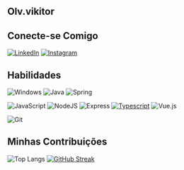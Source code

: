 ## Olv.vikitor
## Conecte-se Comigo
[![LinkedIn](https://img.shields.io/badge/LinkedIn-black?style=for-the-badge&logo=linkedin&logoColor=blue)](https://www.linkedin.com/in/victor-oliveira-969a15210/)
[![Instagram](https://img.shields.io/badge/-Instagram-black?style=for-the-badge&logo=instagram&logoColor=purple)](https://www.instagram.com/Olv.vikitor/)
## Habilidades 
![Windows](https://img.shields.io/badge/Windows-000?style=for-the-badge&logo=windows&logoColor=2CA5E0)
![Java](https://img.shields.io/badge/java-%23ED8B00.svg?style=for-the-badge&logo=openjdk&logoColor=white) ![Spring](https://img.shields.io/badge/spring-%236DB33F.svg?style=for-the-badge&logo=spring&logoColor=white)


![JavaScript](https://img.shields.io/badge/JavaScript-F7DF1E?style=for-the-badge&logo=javascript&logoColor=2CA5E0) 
![NodeJS](https://img.shields.io/badge/node.js-6DA55F?style=for-the-badge&logo=node.js&logoColor=2CA5E0) ![Express](https://img.shields.io/badge/express.js-%23404d59.svg?style=for-the-badge&logo=express&logoColor=%2CA5E0)
 [![Typescript](https://img.shields.io/badge/typescript-%23404d59.svg?style=for-the-badge&logo=typescripr&logoColor=%2CA5E0)](https://img.shields.io/badge/TypeScript-007ACC?style=for-the-badge&logo=typescript&logoColor=2CA5E0)
 ![Vue.js](https://img.shields.io/badge/vuejs-%2335495e.svg?style=for-the-badge&logo=vuedotjs&logoColor=%2CA5E0)


  
  
![Git](https://img.shields.io/badge/GIT-E44C30?style=for-the-badge&logo=git&logoColor=white)
## Minhas Contribuições 
![Top Langs](https://github-readme-stats-git-masterrstaa-rickstaa.vercel.app/api/top-langs/?username=olvvikitor&layout=compact&bg_color=000&border_color=30A3DC&title_color=E94D5F&text_color=FFF)
[![GitHub Streak](https://streak-stats.demolab.com/?user=olvvikitor&theme=bear&background=000&border=30A3DC&dates=FFF)](https://git.io/streak-stats)
